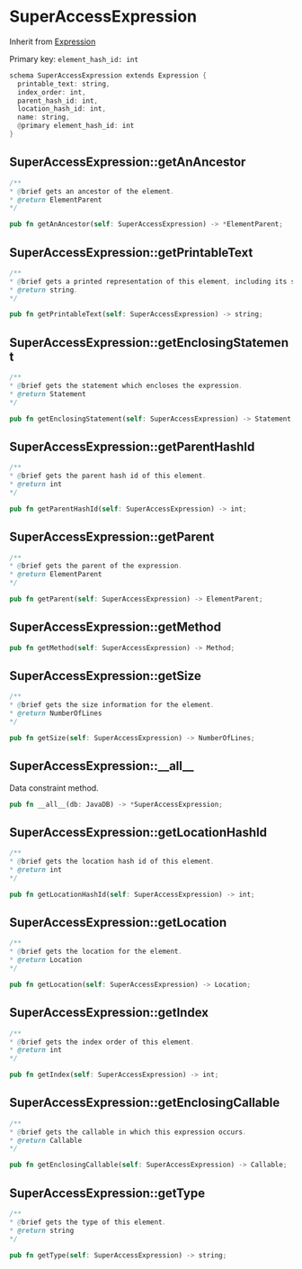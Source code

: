 # SuperAccessExpression

Inherit from [Expression](./Expression.md)

Primary key: `element_hash_id: int`

```rust
schema SuperAccessExpression extends Expression {
  printable_text: string,
  index_order: int,
  parent_hash_id: int,
  location_hash_id: int,
  name: string,
  @primary element_hash_id: int
}
```
## SuperAccessExpression::getAnAncestor

```java
/**
* @brief gets an ancestor of the element.
* @return ElementParent 
*/
```
```rust
pub fn getAnAncestor(self: SuperAccessExpression) -> *ElementParent;
```
## SuperAccessExpression::getPrintableText

```java
/**
* @brief gets a printed representation of this element, including its structure where applicable.
* @return string.
*/
```
```rust
pub fn getPrintableText(self: SuperAccessExpression) -> string;
```
## SuperAccessExpression::getEnclosingStatement

```java
/**
* @brief gets the statement which encloses the expression.
* @return Statement 
*/
```
```rust
pub fn getEnclosingStatement(self: SuperAccessExpression) -> Statement;
```
## SuperAccessExpression::getParentHashId

```java
/**
* @brief gets the parent hash id of this element.
* @return int
*/
```
```rust
pub fn getParentHashId(self: SuperAccessExpression) -> int;
```
## SuperAccessExpression::getParent

```java
/**
* @brief gets the parent of the expression.
* @return ElementParent 
*/
```
```rust
pub fn getParent(self: SuperAccessExpression) -> ElementParent;
```
## SuperAccessExpression::getMethod

```rust
pub fn getMethod(self: SuperAccessExpression) -> Method;
```
## SuperAccessExpression::getSize

```java
/**
* @brief gets the size information for the element.
* @return NumberOfLines
*/
```
```rust
pub fn getSize(self: SuperAccessExpression) -> NumberOfLines;
```
## SuperAccessExpression::\_\_all\_\_

Data constraint method.

```rust
pub fn __all__(db: JavaDB) -> *SuperAccessExpression;
```
## SuperAccessExpression::getLocationHashId

```java
/**
* @brief gets the location hash id of this element.
* @return int
*/
```
```rust
pub fn getLocationHashId(self: SuperAccessExpression) -> int;
```
## SuperAccessExpression::getLocation

```java
/**
* @brief gets the location for the element.
* @return Location
*/
```
```rust
pub fn getLocation(self: SuperAccessExpression) -> Location;
```
## SuperAccessExpression::getIndex

```java
/**
* @brief gets the index order of this element.
* @return int
*/
```
```rust
pub fn getIndex(self: SuperAccessExpression) -> int;
```
## SuperAccessExpression::getEnclosingCallable

```java
/**
* @brief gets the callable in which this expression occurs.
* @return Callable 
*/
```
```rust
pub fn getEnclosingCallable(self: SuperAccessExpression) -> Callable;
```
## SuperAccessExpression::getType

```java
/**
* @brief gets the type of this element.
* @return string
*/
```
```rust
pub fn getType(self: SuperAccessExpression) -> string;
```
